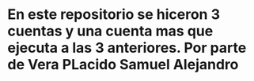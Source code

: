 # En este repositorio se hiceron 3 cuentas y una cuenta mas que ejecuta a las 3 anteriores. Por parte de Vera PLacido Samuel Alejandro

